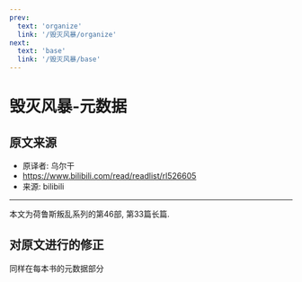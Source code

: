 ```yaml
---
prev:
  text: 'organize'
  link: '/毁灭风暴/organize'
next:
  text: 'base'
  link: '/毁灭风暴/base'
---
```


# 毁灭风暴-元数据

## 原文来源

+ 原译者: 乌尔干
+ <https://www.bilibili.com/read/readlist/rl526605>
+ 来源: bilibili

--------

本文为荷鲁斯叛乱系列的第46部, 第33篇长篇.

## 对原文进行的修正

同样在每本书的元数据部分
